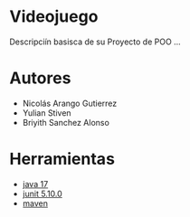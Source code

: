 # Videojuego

Descripciín basisca de su Proyecto de POO ...

# Autores

- Nicolás Arango Gutierrez
- Yulian Stiven
- Briyith Sanchez Alonso

# Herramientas

- [java 17](https://adoptium.net/es)
- [junit 5.10.0](https://mvnrepository.com/artifact/org.junit.jupiter/junit-jupiter-api/5.10.0)
- [maven](https://maven.apache.org)


